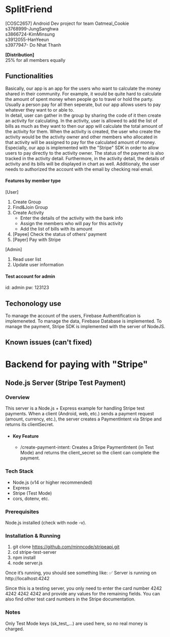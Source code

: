 # SplitFriend
[COSC2657] Android Dev project for team Oatmeal_Cookie
</br>s3768999-JungSanghwa
</br>s3866724-KimMinsung
</br>s3912055-HanYeeun
</br>s3977947- Do Nhat Thanh

**[Distribution]**
</br>25% for all members equally

## Functionalities
Basically, our app is an app for the users who want to calculate the money shared in their community. For example, it would be quite hard to calculate the amount of spent money when people go to travel or hold the party. Usually a person pay for all then seperate, but our app allows users to pay whatever they want to or able to. 
</br>In detail, user can gather in the group by sharing the code of it then create an activity for calculating. In the activity, user is allowed to add the list of bills as much as they want to then our app will calculate the total amount of the activity for them. When the activity is created, the user who create the activity would be the activity owner and other members who allocated in that activity will be assigned to pay for the calculated amount of money. Especially, our app is implemented with the "Stripe" SDK in order to allow users to pay directly to the activity owner. The status of the payment is also tracked in the activity detail. Furthermore, in the activity detail, the details of activity and its bills will be displayed in chart as well. Additionaly, the user needs to authorized the account with the email by checking real email.

#### **Features by member type**
[User]
1. Create Group
2. Find&Join Group
3. Create Activity
   * Enter the details of the activity with the bank info
   * Assign the members who will pay for this activity
   * Add the list of bills with its amount
5. [Payee] Check the status of others' payment
6. [Payer] Pay with Stripe

[Admin]
1. Read user list
2. Update user information

#### Test account for admin
id: admin
pw: 123123

## Techonology use
To manage the account of the users, Firebase Authentification is implemeneted.
To manage the data, Firebase Database is implemented.
To manage the payment, Stripe SDK is implemented with the server of NodeJS.

## Known issues  (can't fixed)



# Backend for paying with "Stripe"
## Node.js Server (Stripe Test Payment)
### Overview
This server is a Node.js + Express example for handling Stripe test payments.
When a client (Android, web, etc.) sends a payment request (amount, currency, etc.), the server creates a PaymentIntent via Stripe and returns its clientSecret.
* #### Key Feature
  * /create-payment-intent: Creates a Stripe PaymentIntent (in Test Mode) and returns the client_secret so the client can complete the payment.

### Tech Stack
* Node.js (v14 or higher recommended)
* Express
* Stripe (Test Mode)
* cors, dotenv, etc.

### Prerequisites
Node.js installed (check with node -v).

### Installation & Running

1. git clone https://github.com/minncode/stripeapi.git
2. cd stripe-test-server
3. npm install
4. node server.js

Once it’s running, you should see something like:
✅ Server is running on http://localhost:4242

Since this is a testing server, you only need to enter the card number 4242 4242 4242 4242 and provide any values for the remaining fields. You can also find other test card numbers in the Stripe documentation.

### Notes
Only Test Mode keys (sk_test_...) are used here, so no real money is charged.


